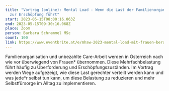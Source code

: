 ```yaml
---
title: "Vortrag (online): Mental Load - Wenn die Last der Familienorganisation
  zur Erschöpfung führt"
start: 2023-05-15T08:00:16.063Z
end: 2023-05-15T09:30:16.068Z
place: Zoom
person: Barbara Schrammel MSc
count: 100
link: https://www.eventbrite.at/e/mhaw-2023-mental-load-mit-frauen-beraten-frauen-vortrag-tickets-629193593977
---
```

Familienorganisation und unbezahlte Care-Arbeit werden in Österreich nach wie vor überwiegend von Frauen\* übernommen. Diese Mehrfachbelastung führt häufig zu Überforderung und Erschöpfungszuständen. Im Vortrag werden Wege aufgezeigt, wie diese Last gerechter verteilt werden kann und was jede\*r selbst tun kann, um diese Belastung zu reduzieren und mehr Selbstfürsorge im Alltag zu implementieren.